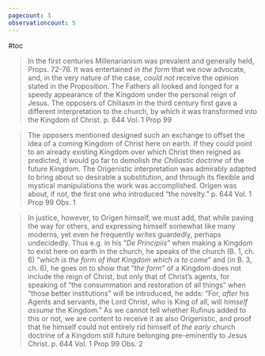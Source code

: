 ```yaml
---
pagecount: 3
observationcount: 5
---
```

#toc

>In the first centuries Millenarianism was prevalent and generally held, Props. 72-76. It was entertained *in the form* that we now advocate, and, in the very nature of the case, *could not* receive the opinion stated in the Proposition. The Fathers all looked and longed for a speedy appearance of the Kingdom under the personal reign of Jesus. The opposers of Chiliasm in the third century first gave a different interpretation to the church, by which it was transformed into the Kingdom of Christ.
>p. 644 Vol. 1 Prop 99

>The opposers mentioned designed such an exchange to offset the idea of a coming Kingdom of Christ here on earth. If they could point to an already existing Kingdom over which Christ then reigned as predicted, it would go far to demolish *the Chiliastic doctrine* of the future Kingdom. The Origenistic interpretation was admirably adapted to bring about so desirable a substitution, and through its flexible and mystical manipulations the work was accomplished. Origen was about, if not, the first one who introduced “the novelty.”
>p. 644 Vol. 1 Prop 99 Obs. 1

>In justice, however, to Origen himself, we must add, that while paving the way for others, and expressing himself somewhat like many moderns, yet even he frequently writes guardedly, perhaps undecidedly. Thus e.g. in his “*De Principiis*” when making a Kingdom to exist here on earth in the church, he speaks of the church (B. 1, ch. 6) “*which is the form of that Kingdom which is to come*” and (in B. 3, ch. 6), he goes on to show that “*the form*” of a Kingdom does not include the reign of Christ, but only that of Christ’s agents, for speaking of “the consummation and restoration of all things” when “those better institutions” will be introduced, he adds: “For, *after* his Agents and servants, the Lord Christ, who is King of all, will *himself assume* the Kingdom.” As we cannot tell whether Rufinus added to this or not, we are content to receive it as also Origenistic, and proof that he himself could not entirely rid himself of *the early* church doctrine of a Kingdom still future belonging pre-eminently to Jesus Christ.
>p. 644 Vol. 1 Prop 99 Obs. 2






